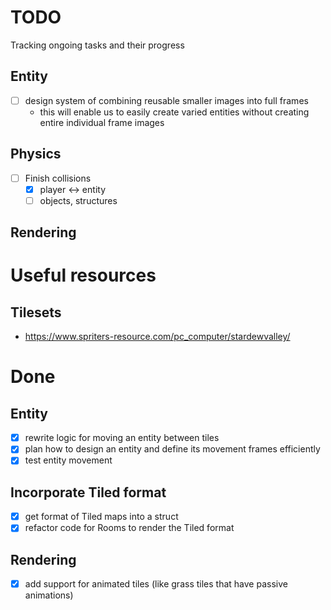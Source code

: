# TODO

Tracking ongoing tasks and their progress

## Entity

- [ ] design system of combining reusable smaller images into full frames
  - this will enable us to easily create varied entities without creating entire individual frame images

## Physics

- [ ] Finish collisions
  - [x] player <-> entity
  - [ ] objects, structures

## Rendering

# Useful resources

## Tilesets

- https://www.spriters-resource.com/pc_computer/stardewvalley/

# Done

## Entity

- [x] rewrite logic for moving an entity between tiles
- [x] plan how to design an entity and define its movement frames efficiently
- [x] test entity movement

## Incorporate Tiled format

- [x] get format of Tiled maps into a struct
- [x] refactor code for Rooms to render the Tiled format

## Rendering

- [x] add support for animated tiles (like grass tiles that have passive animations)

